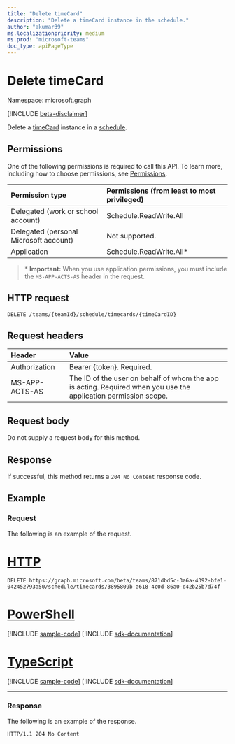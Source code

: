 ```yaml
---
title: "Delete timeCard"
description: "Delete a timeCard instance in the schedule."
author: "akumar39"
ms.localizationpriority: medium
ms.prod: "microsoft-teams"
doc_type: apiPageType
---
```


# Delete timeCard

Namespace: microsoft.graph

[!INCLUDE [beta-disclaimer](../../includes/beta-disclaimer.md)]

Delete a [timeCard](../resources/timeCard.md) instance in a [schedule](../resources/schedule.md).

## Permissions

One of the following permissions is required to call this API. To learn more, including how to choose permissions, see [Permissions](/graph/permissions-reference).

|Permission type      | Permissions (from least to most privileged)              |
|:--------------------|:---------------------------------------------------------|
|Delegated (work or school account) | Schedule.ReadWrite.All    |
|Delegated (personal Microsoft account) | Not supported.    |
|Application | Schedule.ReadWrite.All* |

>\* **Important:** When you use application permissions, you must include the `MS-APP-ACTS-AS` header in the request.

## HTTP request

<!-- { "blockType": "ignored" } -->

```http
DELETE /teams/{teamId}/schedule/timecards/{timeCardID}
```

## Request headers

| Header       | Value |
|:---------------|:--------|
| Authorization  | Bearer {token}. Required.  |
| MS-APP-ACTS-AS | The ID of the user on behalf of whom the app is acting. Required when you use the application permission scope. |

## Request body
Do not supply a request body for this method.

## Response

If successful, this method returns a `204 No Content` response code.

## Example

### Request
The following is an example of the request. 


# [HTTP](#tab/http)
<!-- {
  "blockType": "request",
  "name": "timecard-delete"
}-->

```http
DELETE https://graph.microsoft.com/beta/teams/871dbd5c-3a6a-4392-bfe1-042452793a50/schedule/timecards/3895809b-a618-4c0d-86a0-d42b25b7d74f
```

# [PowerShell](#tab/powershell)
[!INCLUDE [sample-code](../includes/snippets/powershell/timecard-delete-powershell-snippets.md)]
[!INCLUDE [sdk-documentation](../includes/snippets/snippets-sdk-documentation-link.md)]

# [TypeScript](#tab/typescript)
[!INCLUDE [sample-code](../includes/snippets/typescript/timecard-delete-typescript-snippets.md)]
[!INCLUDE [sdk-documentation](../includes/snippets/snippets-sdk-documentation-link.md)]

---

### Response

The following is an example of the response. 

<!-- {
  "blockType": "response",
  "truncated": true
} -->

```http
HTTP/1.1 204 No Content
```

<!-- uuid: 8fcb5dbc-d5aa-4681-8e31-b001d5168d79
2015-10-25 14:57:30 UTC -->
<!--
{
  "type": "#page.annotation",
  "description": "Delete timeCard",
  "keywords": "",
  "section": "documentation",
  "tocPath": "",
  "suppressions": [
  ]
}
-->
